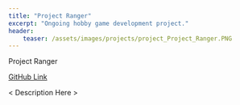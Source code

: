 ```yaml
---
title: "Project Ranger"
excerpt: "Ongoing hobby game development project."
header:
    teaser: /assets/images/projects/project_Project_Ranger.PNG
---
```


Project Ranger

[GitHub Link](https://github.com/barrettotte/Project_Ranger)

< Description Here >